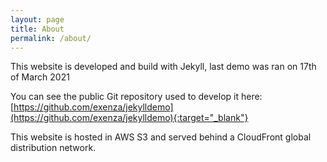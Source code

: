 ```yaml
---
layout: page
title: About
permalink: /about/
---
```


This website is developed and build with Jekyll, last demo was ran on 17th of March 2021

You can see the public Git repository used to develop it here:
[https://github.com/exenza/jekylldemo](https://github.com/exenza/jekylldemo){:target="_blank"}

This website is hosted in AWS S3 and served behind a CloudFront global distribution network.
